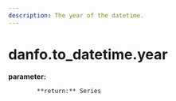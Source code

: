```yaml
---
description: The year of the datetime.
---
```


# danfo.to\_datetime.year

**parameter:** 

            **return:** Series



```javascript

```

